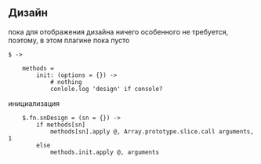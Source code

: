Дизайн
------

пока для отображения дизайна ничего особенного не требуется, поэтому, 
в этом плагине пока пусто

	$ ->

		methods =
			init: (options = {}) ->
				# nothing
				conlole.log 'design' if console?

инициализация

		$.fn.snDesign = (sn = {}) ->
			if methods[sn]
				methods[sn].apply @, Array.prototype.slice.call arguments, 1
			else 
				methods.init.apply @, arguments

